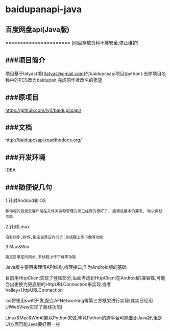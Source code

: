 # baidupanapi-java

## 百度网盘api(Java版)
======================
(网盘存放资料不够安全,停止维护)

###项目简介
-----------
项目基于latyas(懒)(latyas@gmail.com)的baidupcsapi项目(python).去除项目名称中的PCS改为baidupan,完成原作者改名的愿望

###原项目
-----------
https://github.com/ly0/baidupcsapi/

###文档
-----------
http://baidupcsapi.readthedocs.org/

###开发环境
-----------
IDEA

###随便说几句
-----------
1.针对Android和iOS

    移动端的百度云客户端在文件浏览和管理方面已经做的很好了, 能满足基本的需求, 缺少离线功能.
    
2.针对Linux

    没有同步,秒传,指定目录定向同步,多线程上传下载等功能
    
3.Mac&Win

    指定目录定向同步,多线程上传下载等功能
    

Java版主要用来理清API结构,梳理接口,作为Android版的基础

目前用HttpClient实现了登陆部分,后面考虑到HttpClient在Android的兼容性,可能会出更换为更底层的HttpURLConnection来实现.或者Volley+HttpURLConnection

ios将使用swift开发,配合AFNetworking等第三方框架进行实现(其实已经用UIWebView实现了离线功能)


Linux&Mac&Win可能以Python来做,毕竟Python的跨平台可能要比Java好,但是UI方面可能Java要好用一些
